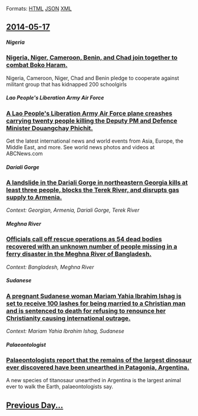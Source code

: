 
Formats: [HTML](2014/05/17/index.html)  [JSON](2014/05/17/index.json)  [XML](2014/05/17/index.xml)  

## [2014-05-17](/news/2014/05/17/index.md)

##### Nigeria
### [Nigeria, Niger, Cameroon, Benin, and Chad join together to combat Boko Haram. ](/news/2014/05/17/nigeria-niger-cameroon-benin-and-chad-join-together-to-combat-boko-haram.md)
Nigeria, Cameroon, Niger, Chad and Benin pledge to cooperate against militant group that has kidnapped 200 schoolgirls

##### Lao People's Liberation Army Air Force
### [A Lao People's Liberation Army Air Force plane creashes carrying twenty people killing the Deputy PM and Defence Minister Douangchay Phichit. ](/news/2014/05/17/a-lao-people-s-liberation-army-air-force-plane-creashes-carrying-twenty-people-killing-the-deputy-pm-and-defence-minister-douangchay-phichit.md)
Get the latest international news and world events from Asia, Europe, the Middle East, and more. See world news photos and videos at ABCNews.com

##### Dariali Gorge
### [A landslide in the Dariali Gorge in northeastern Georgia kills at least three people, blocks the Terek River, and disrupts gas supply to Armenia. ](/news/2014/05/17/a-landslide-in-the-dariali-gorge-in-northeastern-georgia-kills-at-least-three-people-blocks-the-terek-river-and-disrupts-gas-supply-to-arm.md)
_Context:  Georgian, Armenia, Dariali Gorge, Terek River_

##### Meghna River
### [Officials call off rescue operations as 54 dead bodies recovered with an unknown number of people missing in a ferry disaster in the Meghna River of Bangladesh.](/news/2014/05/17/officials-call-off-rescue-operations-as-54-dead-bodies-recovered-with-an-unknown-number-of-people-missing-in-a-ferry-disaster-in-the-meghna.md)
_Context: Bangladesh, Meghna River_

##### Sudanese
### [A pregnant Sudanese woman Mariam Yahia Ibrahim Ishag is set to receive 100 lashes for being married to a Christian man and is sentenced to death for refusing to renounce her Christianity causing international outrage. ](/news/2014/05/17/a-pregnant-sudanese-woman-mariam-yahia-ibrahim-ishag-is-set-to-receive-100-lashes-for-being-married-to-a-christian-man-and-is-sentenced-to-d.md)
_Context: Mariam Yahia Ibrahim Ishag, Sudanese_

##### Palaeontologist
### [Palaeontologists report that the remains of the largest dinosaur ever discovered have been unearthed in Patagonia, Argentina. ](/news/2014/05/17/palaeontologists-report-that-the-remains-of-the-largest-dinosaur-ever-discovered-have-been-unearthed-in-patagonia-argentina.md)
A new species of titanosaur unearthed in Argentina is the largest animal ever to walk the Earth, palaeontologists say.

## [Previous Day...](/news/2014/05/16/index.md)

